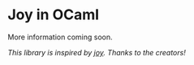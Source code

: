 # Joy in OCaml

More information coming soon.

*This library is inspired by [joy](https://github.com/fossunited/joy). Thanks to the creators!*
